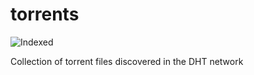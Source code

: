 torrents 
========
![Indexed](https://img.shields.io/badge/indexed-46229-blue)

Collection of torrent files discovered in the DHT network
